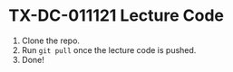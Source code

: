 # TX-DC-011121 Lecture Code

1. Clone the repo.
2. Run `git pull` once the lecture code is pushed.
3. Done!
